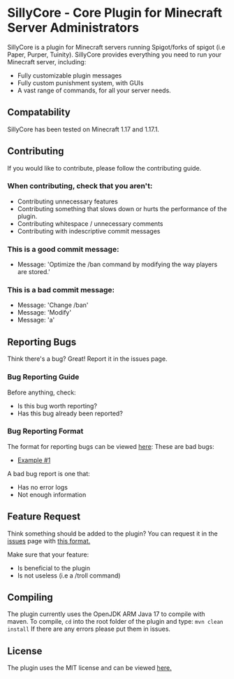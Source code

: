 # SillyCore - Core Plugin for Minecraft Server Administrators

SillyCore is a plugin for Minecraft servers running Spigot/forks of spigot (i.e Paper, Purper, Tuinity). SillyCore provides everything you need to run your Minecraft server, including:

- Fully customizable plugin messages
- Fully custom punishment system, with GUIs
- A vast range of commands, for all your server needs. 

## Compatability

SillyCore has been tested on Minecraft 1.17 and 1.17.1.

## Contributing

If you would like to contribute, please follow the contributing guide. 

### When contributing, check that you aren't:

- Contributing unnecessary features
- Contributing something that slows down or hurts the performance of the plugin.
- Contributing whitespace / unnecessary comments
- Contributing with indescriptive commit messages

### This is a good commit message:

- Message: 'Optimize the /ban command by modifying the way players are stored.'

### This is a bad commit message:
- Message: 'Change /ban'
- Message: 'Modify'
- Message: 'a'

## Reporting Bugs

Think there's a bug? Great! Report it in the issues page.

### Bug Reporting Guide 

Before anything, check:
- Is this bug worth reporting? 
- Has this bug already been reported?

### Bug Reporting Format

The format for reporting bugs can be viewed [here](https://git.sillysock.codes/Sillysock/SillyCore/issues/2):
These are bad bugs:

- [Example #1](https://git.sillysock.codes/Sillysock/SillyCore/issues/3#issuecomment-3)

A bad bug report is one that:

- Has no error logs
- Not enough information

## Feature Request

Think something should be added to the plugin? You can request it in the [issues](https://git.sillysock.codes/Sillysock/SillyCore/issues/) page with [this format.](https://git.sillysock.codes/Sillysock/SillyCore/issues/4)

Make sure that your feature:

- Is beneficial to the plugin
- Is not useless (i.e a /troll command)

## Compiling

The plugin currently uses the OpenJDK ARM Java 17 to compile with maven. To compile, `cd` into the root folder of the plugin
and type: `mvn clean install`
If there are any errors please put them in issues.

## License
The plugin uses the MIT license and can be viewed [here.](https://git.sillysock.codes/Sillysock/SillyCore/src/branch/dev/test/temppunishment/LICENSE)

